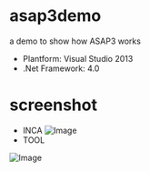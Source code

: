 # asap3demo
a demo to show how ASAP3 works
* Plantform: Visual Studio 2013
* .Net Framework: 4.0
# screenshot

* INCA
![Image](https://github.com/zhyongquan/asap3demo/blob/master/asap3demo/screenshot/INCA.jpg)
* TOOL

![Image](https://github.com/zhyongquan/asap3demo/blob/master/asap3demo/screenshot/TOOL.jpg)
